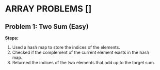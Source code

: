 # ARRAY PROBLEMS []
## Problem 1: Two Sum (Easy)
**Steps:**
1. Used a hash map to store the indices of the elements.
2. Checked if the complement of the current element exists in the hash map.
3. Returned the indices of the two elements that add up to the target sum.